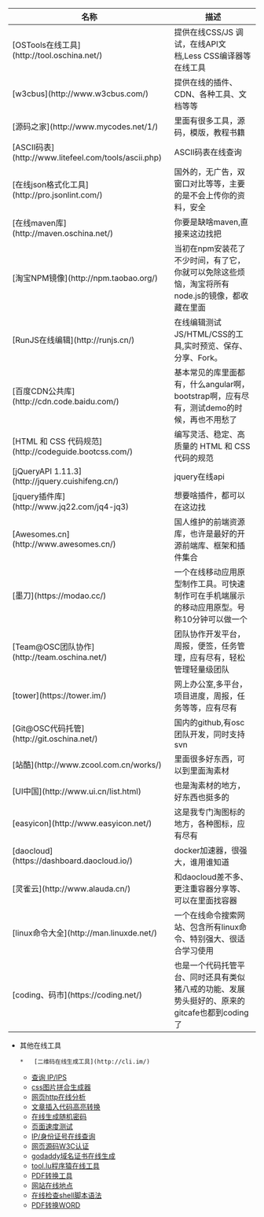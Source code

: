 <table>
<thead>
<tr>
<th>名称</th>
<th>描述</th>
</tr>
</thead>
<tbody>
<tr>
<td>[OSTools在线工具](http://tool.oschina.net/)</td>
<td>提供在线CSS/JS 调试，在线API文档,Less CSS编译器等在线工具</td>
</tr>
<tr>
<td>[w3cbus](http://www.w3cbus.com/)</td>
<td>提供在线的插件、CDN、各种工具、文档等等</td>
</tr>
<tr>
<td>[源码之家](http://www.mycodes.net/1/)</td>
<td>里面有很多工具，源码，模版，教程书籍</td>
</tr>
<tr>
<td>[ASCII码表](http://www.litefeel.com/tools/ascii.php)</td>
<td>ASCII码表在线查询</td>
</tr>
<tr>
<td>[在线json格式化工具](http://pro.jsonlint.com/)</td>
<td>国外的，无广告，双窗口对比等等，主要的是不会上传你的资料，安全</td>
</tr>
<tr>
<td>[在线maven库](http://maven.oschina.net/)</td>
<td>你要是缺啥maven,直接来这边找把</td>
</tr>
<tr>
<td>[淘宝NPM镜像](http://npm.taobao.org/)</td>
<td>当初在npm安装花了不少时间，有了它，你就可以免除这些烦恼，淘宝将所有node.js的镜像，都收藏在里面</td>
</tr>
<tr>
<td>[RunJS在线编辑](http://runjs.cn/)</td>
<td>在线编辑测试JS/HTML/CSS的工具,实时预览、保存、分享、Fork。</td>
</tr>
<tr>
<td>[百度CDN公共库](http://cdn.code.baidu.com/)</td>
<td>基本常见的库里面都有，什么angular啊，bootstrap啊，应有尽有，测试demo的时候，再也不用愁了</td>
</tr>
<tr>
<td>[HTML 和 CSS 代码规范](http://codeguide.bootcss.com/)</td>
<td>编写灵活、稳定、高质量的 HTML 和 CSS 代码的规范</td>
</tr>
<tr>
<td>[jQueryAPI 1.11.3](http://jquery.cuishifeng.cn/)</td>
<td>jquery在线api</td>
</tr>
<tr>
<td>[jquery插件库](http://www.jq22.com/jq4-jq3)</td>
<td>想要啥插件，都可以在这边找</td>
</tr>
<tr>
<td>[Awesomes.cn](http://www.awesomes.cn/)</td>
<td>国人维护的前端资源库，也许是最好的开源前端库、框架和插件集合</td>
</tr>
<tr>
<td>[墨刀](https://modao.cc/)</td>
<td>一个在线移动应用原型制作工具。可快速制作可在手机端展示的移动应用原型。号称10分钟可以做一个</td>
</tr>
<tr>
<td>[Team@OSC团队协作](http://team.oschina.net/)</td>
<td>团队协作开发平台，周报，便签，任务管理，应有尽有，轻松管理轻量级团队</td>
</tr>
<tr>
<td>[tower](https://tower.im/)</td>
<td>网上办公室,多平台，项目进度，周报，任务等等，应有尽有</td>
</tr>
<tr>
<td>[Git@OSC代码托管](http://git.oschina.net/)</td>
<td>国内的github,有osc团队开发，同时支持svn</td>
</tr>
<tr>
<td>[站酷](http://www.zcool.com.cn/works/)</td>
<td>里面很多好东西，可以到里面淘素材</td>
</tr>
<tr>
<td>[UI中国](http://www.ui.cn/list.html)</td>
<td>也是淘素材的地方，好东西也挺多的</td>
</tr>
<tr>
<td>[easyicon](http://www.easyicon.net/)</td>
<td>这是我专门淘图标的地方，各种图标，应有尽有</td>
</tr>
<tr>
<td>[daocloud](https://dashboard.daocloud.io/)</td>
<td>docker加速器，很强大，谁用谁知道</td>
</tr>
<tr>
<td>[灵雀云](http://www.alauda.cn/)</td>
<td>和daocloud差不多、更注重容器分享等、可以在里面找容器</td>
</tr>
<tr>
<td>[linux命令大全](http://man.linuxde.net/)</td>
<td>一个在线命令搜索网站、包含所有linux命令、特别强大、很适合学习使用</td>
</tr>
<tr>
<td>[coding、码市](https://coding.net/)</td>
<td>也是一个代码托管平台、同时还具有类似猪八戒的功能、发展势头挺好的、原来的gitcafe也都到coding了</td>
</tr>
</tbody>
</table>

*   其他在线工具

        *   [二维码在线生成工具](http://cli.im/)
    *   [查询 IP/IPS](http://ips.ifeng.com/location.do)
    *   [css图片拼合生成器](http://www.cn.spritegen.website-performance.org/)
    *   [网页http在线分析](http://tools.pingdom.com/fpt/)
    *   [文章插入代码高亮转换](http://liuhonghe.me/code/)
    *   [在线生成随机密码](http://randomkeygen.com/)
    *   [页面速度测试](http://www.webpagetest.org/compare?pssid=131120_HV_86a52e8cf118d242843bb5cd91939c50)
    *   [IP/身份证号在线查询](http://www.ip138.com/)
    *   [网页源码W3C认证](http://validator.w3.org/#validate_by_input)
    *   [godaddy域名证书在线生成](http://www.mimidi.com/tools/godaddy-certificate/)
    *   [tool.lu程序猿在线工具](http://tool.lu/)
    *   [PDF转换工具](http://www.pdfdo.com/)
    *   [网站在线地点](http://www.revolvermaps.com/)
    *   [在线检查shell脚本语法](http://www.shellcheck.net/)
    *   [PDF转换WORD](http://www.convertpdftoword.net/)
